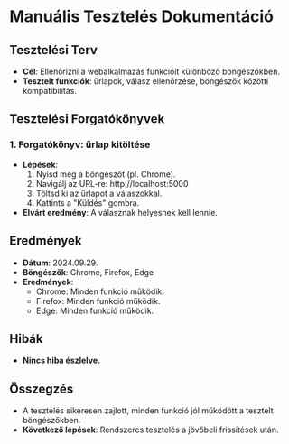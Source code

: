 ﻿
# Manuális Tesztelés Dokumentáció

## Tesztelési Terv
- **Cél**: Ellenőrizni a webalkalmazás funkcióit különböző böngészőkben.
- **Tesztelt funkciók**: űrlapok, válasz ellenőrzése, böngészők közötti kompatibilitás.

## Tesztelési Forgatókönyvek
### 1. Forgatókönyv: űrlap kitöltése
- **Lépések**:
  1. Nyisd meg a böngészőt (pl. Chrome).
  2. Navigálj az URL-re: http://localhost:5000
  3. Töltsd ki az űrlapot a válaszokkal.
  4. Kattints a "Küldés" gombra.
- **Elvárt eredmény**: A válasznak helyesnek kell lennie.

## Eredmények
- **Dátum**: 2024.09.29.
- **Böngészők**: Chrome, Firefox, Edge
- **Eredmények**: 
  - Chrome: Minden funkció működik.
  - Firefox: Minden funkció működik.
  - Edge: Minden funkció működik.

## Hibák
- **Nincs hiba észlelve.**

## Összegzés
- A tesztelés sikeresen zajlott, minden funkció jól működött a tesztelt böngészőkben.
- **Következő lépések**: Rendszeres tesztelés a jövőbeli frissítések után.

